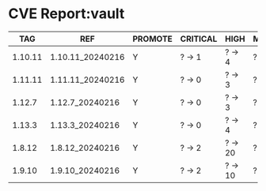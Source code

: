 # CVE Report:vault
|   TAG   |       REF        | PROMOTE | CRITICAL |  HIGH   | MEDIUM  |  LOW   | UNKNOWN |
|---------|------------------|---------|----------|---------|---------|--------|---------|
| 1.10.11 | 1.10.11_20240216 | Y       | ? -> 1   | ? -> 4  | ? -> 7  | ? -> 2 | ? -> 0  |
| 1.11.11 | 1.11.11_20240216 | Y       | ? -> 0   | ? -> 3  | ? -> 4  | ? -> 1 | ? -> 0  |
| 1.12.7  | 1.12.7_20240216  | Y       | ? -> 0   | ? -> 3  | ? -> 4  | ? -> 1 | ? -> 0  |
| 1.13.3  | 1.13.3_20240216  | Y       | ? -> 0   | ? -> 4  | ? -> 6  | ? -> 1 | ? -> 0  |
| 1.8.12  | 1.8.12_20240216  | Y       | ? -> 2   | ? -> 20 | ? -> 15 | ? -> 3 | ? -> 0  |
| 1.9.10  | 1.9.10_20240216  | Y       | ? -> 2   | ? -> 10 | ? -> 10 | ? -> 2 | ? -> 0  |
